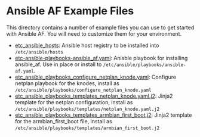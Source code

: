 # Ansible AF Example Files

This directory contains a number of example files you can use to get started with Ansible AF. You will need to customize them for your environment.

* [etc_ansible_hosts](etc_ansible_hosts): Ansible host registry to be installed into `/etc/ansible/hosts`
* [etc-ansible-playbooks-ansible_af.yaml](etc-ansible-playbooks-ansible_af.yaml): Anisble playbook for installing ansible_af. Use in place or install to `/etc/ansible/playbooks/ansible-af.yaml`.
* [etc_ansible_playbooks_configure_netplan_knode.yaml](etc_ansible_playbooks_configure_netplan_knode.yaml): Configure netplan playbook for the knodes, install as `/etc/ansible/playbooks/configure_netplan_knode.yaml`
* [etc_ansible_playbooks_templates_netplan_knode.yaml.j2](etc_ansible_playbooks_templates_netplan_knode.yaml.j2): Jinja2 template for the netplan configuration, install as `/etc/ansible/playbooks/templates/netplan_knode.yaml.j2`
* [etc_ansible_playbooks_templates_armbian_first_boot.j2](etc_ansible_playbooks_templates_armbian_first_boot.j2): Jinja2 template for the armbian_first_boot file, install as `/etc/ansible/playbooks/templates/armbian_first_boot.j2`
